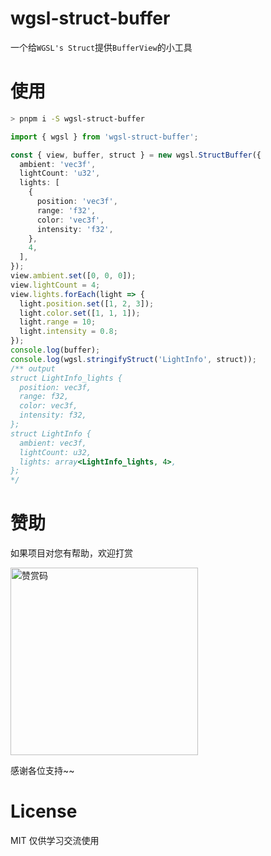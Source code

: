 # wgsl-struct-buffer

一个给`WGSL's Struct`提供`BufferView`的小工具

# 使用

```sh
> pnpm i -S wgsl-struct-buffer
```

```ts
import { wgsl } from 'wgsl-struct-buffer';

const { view, buffer, struct } = new wgsl.StructBuffer({
  ambient: 'vec3f',
  lightCount: 'u32',
  lights: [
    {
      position: 'vec3f',
      range: 'f32',
      color: 'vec3f',
      intensity: 'f32',
    },
    4,
  ],
});
view.ambient.set([0, 0, 0]);
view.lightCount = 4;
view.lights.forEach(light => {
  light.position.set([1, 2, 3]);
  light.color.set([1, 1, 1]);
  light.range = 10;
  light.intensity = 0.8;
});
console.log(buffer);
console.log(wgsl.stringifyStruct('LightInfo', struct));
/** output
struct LightInfo_lights {
  position: vec3f,
  range: f32,
  color: vec3f,
  intensity: f32,
};
struct LightInfo {
  ambient: vec3f,
  lightCount: u32,
  lights: array<LightInfo_lights, 4>,
};
*/
```

# 赞助

如果项目对您有帮助，欢迎打赏

<img src="https://upload-images.jianshu.io/upload_images/252050-d3d6bfdb1bb06ddd.png?imageMogr2/auto-orient/strip%7CimageView2/2/w/1240" alt="赞赏码" width="300">

感谢各位支持~~

# License

MIT 仅供学习交流使用
